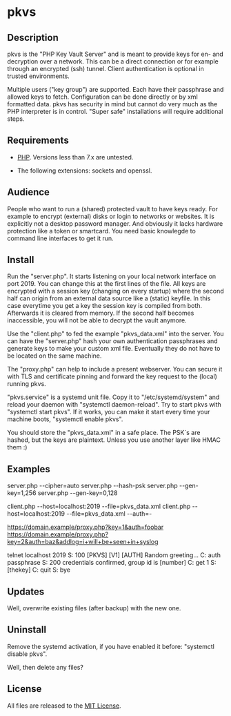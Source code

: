 # pkvs

## Description

pkvs is the "PHP Key Vault Server" and is meant to provide keys for
en- and decryption over a network. This can be a direct connection or
for example through an encrypted (ssh) tunnel. Client authentication
is optional in trusted environments.

Multiple users ("key group") are supported. Each have their passphrase
and allowed keys to fetch. Configuration can be done directly or by
xml formatted data. pkvs has security in mind but cannot do very much
as the PHP interpreter is in control. "Super safe" installations will
require additional steps.

## Requirements

* [PHP](http://www.php.net/). Versions less than 7.x are untested.

* The following extensions: sockets and openssl.

## Audience

People who want to run a (shared) protected vault to have keys ready. For
example to encrypt (external) disks or login to networks or websites. It is
explicitly not a desktop password manager. And obviously it lacks hardware
protection like a token or smartcard. You need basic knowlegde to command
line interfaces to get it run.

## Install

Run the "server.php". It starts listening on your local network interface
on port 2019. You can change this at the first lines of the file. All keys
are encrypted with a session key (changing on every startup) where the second
half can origin from an external data source like a (static) keyfile.
In this case everytime you get a key the session key is compiled from both.
Afterwards it is cleared from memory. If the second half becomes inaccessible,
you will not be able to decrypt the vault anymore.

Use the "client.php" to fed the example "pkvs_data.xml" into the server. You
can have the "server.php" hash your own authentication passphrases and generate
keys to make your custom xml file. Eventually they do not have to be located on
the same machine.

The "proxy.php" can help to include a present webserver. You can secure it
with TLS and certificate pinning and forward the key request to the (local)
running pkvs.

"pkvs.service" is a systemd unit file. Copy it to "/etc/systemd/system" and
reload your daemon with "systemctl daemon-reload". Try to start pkvs with
"systemctl start pkvs". If it works, you can make it start every time your
machine boots, "systemctl enable pkvs".

You should store the "pkvs_data.xml" in a safe place. The PSK´s are hashed,
but the keys are plaintext. Unless you use another layer like HMAC them :)

## Examples

server.php --cipher=auto
server.php --hash-psk
server.php --gen-key=1,256
server.php --gen-key=0,128

client.php --host=localhost:2019 --file=pkvs_data.xml
client.php --host=localhost:2019 --file=pkvs_data.xml --auth=-

https://domain.example/proxy.php?key=1&auth=foobar
https://domain.example/proxy.php?key=2&auth=baz&addlog=i+will+be+seen+in+syslog

telnet localhost 2019
S: 100 [PKVS] [V1] [AUTH] Random greeting...
C: auth passphrase
S: 200 credentials confirmed, group id is [number]
C: get 1
S: [thekey]
C: quit
S: bye

## Updates

Well, overwrite existing files (after backup) with the new one.

## Uninstall

Remove the systemd activation, if you have enabled it before: "systemctl disable pkvs".

Well, then delete any files?

## License

All files are released to the [MIT License](https://github.com/AnanasPfirsichSaft/pkvs/blob/master/LICENSE).
